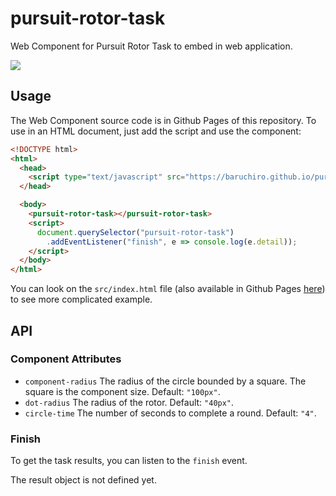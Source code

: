# pursuit-rotor-task
Web Component for Pursuit Rotor Task to embed in web application.

[![](https://data.jsdelivr.com/v1/package/gh/baruchiro/pursuit-rotor-task/badge)](https://www.jsdelivr.com/package/gh/baruchiro/pursuit-rotor-task)

## Usage

The Web Component source code is in Github Pages of this repository. To use in an HTML document, just add the script and use the component:

```html
<!DOCTYPE html>
<html>
  <head>
    <script type="text/javascript" src="https://baruchiro.github.io/pursuit-rotor-task/src/PursuitRotorTask.js"></script>
  </head>

  <body>
    <pursuit-rotor-task></pursuit-rotor-task>
    <script>
      document.querySelector("pursuit-rotor-task")
        .addEventListener("finish", e => console.log(e.detail));
    </script>
  </body>
</html>
```

You can look on the `src/index.html` file (also available in Github Pages [here](https://baruchiro.github.io/pursuit-rotor-task/src/index.html)) to see more complicated example.

## API

### Component Attributes

- `component-radius` The radius of the circle bounded by a square. The square is the component size. Default: `"100px"`.
- `dot-radius` The radius of the rotor. Default: `"40px"`.
- `circle-time` The number of seconds to complete a round. Default: `"4"`.

### Finish

To get the task results, you can listen to the `finish` event.

The result object is not defined yet.

